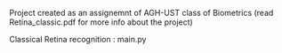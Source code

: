 Project created as an assignemnt of AGH-UST class of Biometrics (read Retina_classic.pdf for more info about the project)

Classical Retina recognition : main.py
